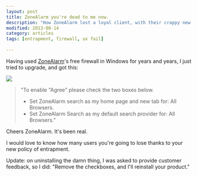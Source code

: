 ```yaml
---
layout: post
title: ZoneAlarm you're dead to me now.
description: "How ZoneAlarm lost a loyal client, with their crappy new scheme of entrapment-at-installation."
modified: 2013-08-14
category: articles
tags: [entrapment, firewall, ux fail]
 
---
```


Having used <a href="http://www.zonealarm.com/security/en-us/home.htm" target="_blank">ZoneAlarm</a>'s free firewall in Windows for years and years, I just tried to upgrade, and got this:

<img src="{{ site.url }}/images/zonealarm.PNG">

>"To enable "Agree" please check the two boxes below.
><ul>
><li>Set ZoneAlarm search as my home page and new tab for: All Browsers.</li>
><li>Set ZoneAlarm Search as my default search provider for: All Browsers."</li>
></ul>

Cheers ZoneAlarm. It's been real.

I would love to know how many users you're going to lose thanks to your new policy of entrapment.

Update: on uninstalling the damn thing, I was asked to provide customer feedback, so I did: "Remove the checkboxes, and I'll reinstall your product."

